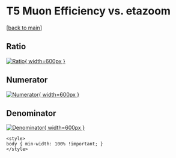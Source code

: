 # T5 Muon Efficiency vs. etazoom

[[back to main](./)]



## Ratio

[![Ratio](../mtv/var/T5_13_eff_etazoom.png){ width=600px }](../mtv/var/T5_13_eff_etazoom.pdf)

## Numerator

[![Numerator](../mtv/num/T5_13_eff_etazoom_num.png){ width=600px }](../mtv/num/T5_13_eff_etazoom_num.pdf)

## Denominator

[![Denominator](../mtv/den/T5_13_eff_etazoom_den.png){ width=600px }](../mtv/den/T5_13_eff_etazoom_den.pdf)


``` {=html}
<style>
body { min-width: 100% !important; }
</style>
```

